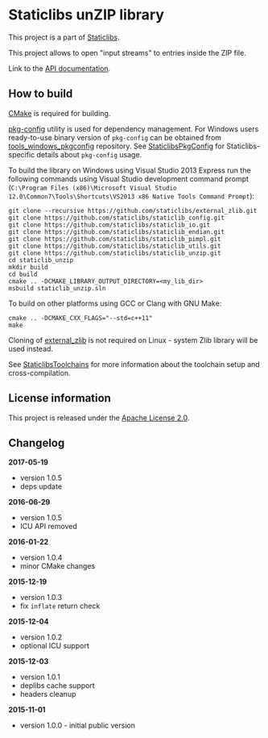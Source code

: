 Staticlibs unZIP library
========================

This project is a part of [Staticlibs](http://staticlibs.net/).

This project allows to open "input streams" to entries inside the ZIP file.

Link to the [API documentation](http://staticlibs.net/staticlib_unzip/docs/html/namespacestaticlib_1_1unzip.html).

How to build
------------

[CMake](http://cmake.org/) is required for building.

[pkg-config](http://www.freedesktop.org/wiki/Software/pkg-config/) utility is used for dependency management.
For Windows users ready-to-use binary version of `pkg-config` can be obtained from [tools_windows_pkgconfig](https://github.com/staticlibs/tools_windows_pkgconfig) repository.
See [StaticlibsPkgConfig](https://github.com/staticlibs/wiki/wiki/StaticlibsPkgConfig) for Staticlibs-specific details about `pkg-config` usage.

To build the library on Windows using Visual Studio 2013 Express run the following commands using
Visual Studio development command prompt 
(`C:\Program Files (x86)\Microsoft Visual Studio 12.0\Common7\Tools\Shortcuts\VS2013 x86 Native Tools Command Prompt`):

    git clone --recursive https://github.com/staticlibs/external_zlib.git
    git clone https://github.com/staticlibs/staticlib_config.git
    git clone https://github.com/staticlibs/staticlib_io.git
    git clone https://github.com/staticlibs/staticlib_endian.git
    git clone https://github.com/staticlibs/staticlib_pimpl.git
    git clone https://github.com/staticlibs/staticlib_utils.git
    git clone https://github.com/staticlibs/staticlib_unzip.git
    cd staticlib_unzip
    mkdir build
    cd build
    cmake .. -DCMAKE_LIBRARY_OUTPUT_DIRECTORY=<my_lib_dir>
    msbuild staticlib_unzip.sln

To build on other platforms using GCC or Clang with GNU Make:

    cmake .. -DCMAKE_CXX_FLAGS="--std=c++11"
    make

Cloning of [external_zlib](https://github.com/staticlibs/external_jansson.git) is not required on Linux - 
system Zlib library will be used instead.

See [StaticlibsToolchains](https://github.com/staticlibs/wiki/wiki/StaticlibsToolchains) for 
more information about the toolchain setup and cross-compilation.

License information
-------------------

This project is released under the [Apache License 2.0](http://www.apache.org/licenses/LICENSE-2.0).

Changelog
---------

**2017-05-19**

 * version 1.0.5
 * deps update

**2016-06-29**

 * version 1.0.5
 * ICU API removed

**2016-01-22**

 * version 1.0.4
 * minor CMake changes

**2015-12-19**

 * version 1.0.3
 * fix `inflate` return check

**2015-12-04**

 * version 1.0.2
 * optional ICU support

**2015-12-03**

 * version 1.0.1
 * deplibs cache support
 * headers cleanup

**2015-11-01**

 * version 1.0.0 - initial public version


